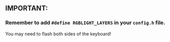 ## IMPORTANT:

### Remember to add `#define RGBLIGHT_LAYERS` in your `config.h` file.

You may need to flash both sides of the keyboard!
